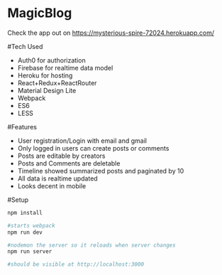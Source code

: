 # MagicBlog

Check the app out on https://mysterious-spire-72024.herokuapp.com/

#Tech Used
* Auth0 for authorization
* Firebase for realtime data model
* Heroku for hosting
* React+Redux+ReactRouter
* Material Design Lite
* Webpack
* ES6
* LESS

#Features
* User registration/Login with email and gmail
* Only logged in users can create posts or comments
* Posts are editable by creators
* Posts and Comments are deletable
* Timeline showed summarized posts and paginated by 10
* All data is realtime updated
* Looks decent in mobile

#Setup

```bash
npm install

#starts webpack
npm run dev

#nodemon the server so it reloads when server changes
npm run server

#should be visible at http://localhost:3000
```
